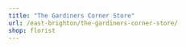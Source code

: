 ```yaml
---
title: "The Gardiners Corner Store"
url: /east-brighton/the-gardiners-corner-store/
shop: florist
---
```

